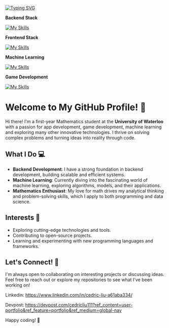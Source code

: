[![Typing SVG](https://readme-typing-svg.demolab.com?font=Fira+Code&size=24&duration=3000&pause=1000&width=435&lines=Xiaoyang+Liu;Software+Engineering+Student;Mathematics+Student)](https://git.io/typing-svg)

****Backend Stack****

[![My Skills](https://skillicons.dev/icons?i=python,java,c,cpp,mysql)](https://skillicons.dev)

****Frontend Stack****

[![My Skills](https://skillicons.dev/icons?i=html,javascript,typescript,react,nextjs)](https://skillicons.dev)

****Machine Learning****

[![My Skills](https://skillicons.dev/icons?i=pytorch)](https://skillicons.dev)

****Game Development****

[![My Skills](https://skillicons.dev/icons?i=godot)](https://skillicons.dev)


# Welcome to My GitHub Profile! 👋

Hi there! I'm a first-year Mathematics student at the **University of Waterloo** with a passion for app development, game development, machine learning and exploring many other innovative technologies. I thrive on solving complex problems and turning ideas into reality through code. 

## What I Do 💻
- **Backend Development**: I have a strong foundation in backend development, building scalable and efficient systems.
- **Machine Learning**: Currently diving into the fascinating world of machine learning, exploring algorithms, models, and their applications.
- **Mathematics Enthusiast**: My love for math drives my analytical thinking and problem-solving skills, which I apply to both programming and data science.

## Interests 🌟
- Exploring cutting-edge technologies and tools.
- Contributing to open-source projects.
- Learning and experimenting with new programming languages and frameworks.

## Let's Connect! 🤝
I'm always open to collaborating on interesting projects or discussing ideas. Feel free to reach out or explore my repositories to see what I've been working on!

Linkedin: https://www.linkedin.com/in/cedric-liu-a61aba334/

Devpost: https://devpost.com/cedricliu111?ref_content=user-portfolio&ref_feature=portfolio&ref_medium=global-nav

Happy coding! 🚀
